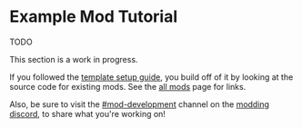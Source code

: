 <!-- TITLE: Example Mod -->
<!-- SUBTITLE: Learn how to make a basic mod for Beat Saber! -->

# Example Mod Tutorial

TODO

This section is a work in progress.

If you followed the [template setup guide](/modding/intro), you build off of it by looking at the source code for existing mods.
See the [all mods](modding/all-mods) page for links.

Also, be sure to visit the [#mod-development](https://discordapp.com/channels/441805394323439646/443146108420620318/) channel on the [modding discord](https://discord.gg/beatsabermods), to share what you're working on!